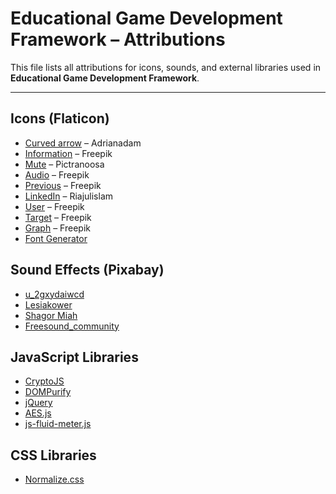

# Educational Game Development Framework – Attributions

This file lists all attributions for icons, sounds, and external libraries used in **Educational Game Development Framework**.

---
## Icons (Flaticon)

- [Curved arrow](https://www.flaticon.com/free-icons/curved-arrow) – Adrianadam  
- [Information](https://www.flaticon.com/free-icons/information) – Freepik  
- [Mute](https://www.flaticon.com/free-icons/mute) – Pictranoosa  
- [Audio](https://www.flaticon.com/free-icons/audio) – Freepik  
- [Previous](https://www.flaticon.com/free-icons/previous) – Freepik  
- [LinkedIn](https://www.flaticon.com/free-icons/linkedin) – Riajulislam  
- [User](https://www.flaticon.com/free-icons/user) – Freepik  
- [Target](https://www.flaticon.com/free-icons/target) – Freepik  
- [Graph](https://www.flaticon.com/free-icons/graph) – Freepik  
- [Font Generator](https://www.textstudio.com)  
 

## Sound Effects (Pixabay)

- [u_2gxydaiwcd](https://pixabay.com/users/u_2gxydaiwcd-46893983/)  
- [Lesiakower](https://pixabay.com/users/lesiakower-25701529/)  
- [Shagor Miah](https://pixabay.com/users/u_31vnwfmzt6-31480456/)  
- [Freesound_community](https://pixabay.com/users/freesound_community-46691455/)  

## JavaScript Libraries

- [CryptoJS](https://cdnjs.cloudflare.com/ajax/libs/crypto-js/4.1.1/crypto-js.min.js)  
- [DOMPurify](https://cdnjs.cloudflare.com/ajax/libs/dompurify/3.0.1/purify.min.js)  
- [jQuery](https://cdnjs.cloudflare.com/ajax/libs/jquery/3.7.1/jquery.js)  
- [AES.js](https://cdnjs.cloudflare.com/ajax/libs/aes-js/3.1.2/index.js)  
- [js-fluid-meter.js](https://github.com/aarcoraci/javascript-fluid-meter)  

## CSS Libraries

- [Normalize.css](https://cdnjs.cloudflare.com/ajax/libs/normalize/8.0.1/normalize.min.css)
